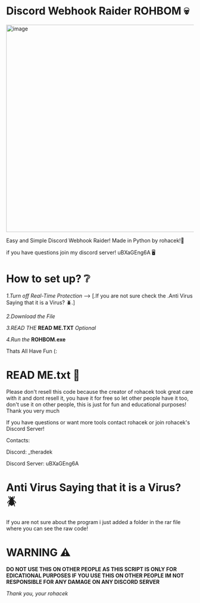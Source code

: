 # Discord Webhook Raider ROHBOM 💀
<img width="1060" height="555" alt="image" src="https://github.com/user-attachments/assets/88d45987-c7b7-4c7e-bd09-439bcede4619" />


Easy and Simple Discord Webhook Raider! Made in Python by rohacek!💖

if you have questions join my discord server! uBXaGEng6A 🖥️

# How to set up? ❔
*1.Turn off Real-Time Protection* --> [.If you are not sure check the .Anti Virus Saying that it is a Virus? 🪲.]

*2.Download the File*

*3.READ THE* **READ ME.TXT** *Optional*

*4.Run the* **ROHBOM.exe**

Thats All Have Fun (:

# READ ME.txt 📰
Please don't resell this code because the creator of rohacek took great care with it and dont resell it, you have it for free so let other people have it too, don't use it on other people, this is just for fun and educational purposes! Thank you very much


If you have questions or want more tools contact rohacek or join rohacek's Discord Server!


Contacts:

Discord: _theradek

Discord Server: uBXaGEng6A

# Anti Virus Saying that it is a Virus? 🪲

If you are not sure about the program i just added a folder in the rar file where you can see the raw code!

# WARNING ⚠️
**DO NOT USE THIS ON OTHER PEOPLE AS THIS SCRIPT IS ONLY FOR EDICATIONAL PURPOSES IF YOU USE THIS ON OTHER PEOPLE IM NOT RESPONSIBLE FOR ANY DAMAGE ON ANY DISCORD SERVER**

*Thank you, your rohacek*
